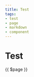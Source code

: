 ```yaml
---
title: Test
tags:
- test
- page
- markdown
- component
---
```


# Test

<TagLinks />

<ReadTime />

{{ $page }}

<Footer />
